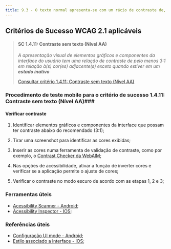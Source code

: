 ```yaml
---
title: 9.3 - O texto normal apresenta-se com um rácio de contraste de, no mínimo, 4.5 para 1
---
```


## Critérios de Sucesso WCAG 2.1 aplicáveis

> #### SC 1.4.11: Contraste sem texto (Nível AA)
>
> <em>A apresentação visual de elementos gráficos e componentes da interface do usuário tem uma relação de contraste de pelo menos 3:1 em relação à(s) cor(es) adjacente(s) exceto quando estiver em um **estado inativo**</em>
>
> [Consultar critério 1.4.11: Contraste sem texto (Nível AA)](https://www.w3.org/WAI/WCAG22/Understanding/non-text-contrast.html)


### Procedimento de teste mobile para o critério de sucesso 1.4.11: Contraste sem texto (Nível AA)###

#### Verificar contraste
1) Identificar elementos gráficos e componentes da interface que possam ter contraste abaixo do recomendado (3:1);
2) Tirar uma screenshot para identificar as cores exibidas; 
3) Inserir as cores numa ferramenta de validação de contraste, como por exemplo, o [Contrast Checker da WebAIM](https://webaim.org/resources/contrastchecker/);

4) Nas opções de acessibilidade, ativar a função de inverter cores e verificar se a aplicação permite o ajuste de cores;
5) Verificar o contraste no modo escuro de acordo com as etapas 1, 2 e 3;

### Ferramentas úteis
- [Acessibility Scanner - Android](https://developer.android.com/guide/topics/ui/accessibility/testing#accessibility-scanner);
- [Acessibility Inspector - IOS](https://developer.apple.com/documentation/accessibility/accessibility-inspector);

### Referências úteis
- [Configuração UI mode - Android](https://developer.android.com/reference/android/content/res/Configuration#uiMode);
- [Estilo associado a interface - IOS](https://developer.apple.com/documentation/uikit/uitraitcollection/1651063-userinterfacestyle);










